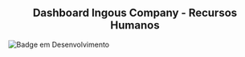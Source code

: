<h2 align="center">  Dashboard Ingous Company - Recursos Humanos </h2> 

![Badge em Desenvolvimento](https://img.shields.io/badge/Em-Desenvolvimento-brightgreen) 
